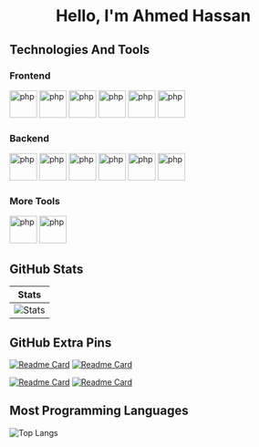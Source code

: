 <h1 align='center'>Hello, I'm  Ahmed Hassan</h1>
<div>
<h2>Technologies And Tools</h2>

<h3 >Frontend</h3>

 
<img src="https://skillicons.dev/icons?i=bootstrap" width="48" height="48" alt="php" />


<img src="https://skillicons.dev/icons?i=tailwind" width="48" height="48" alt="php" />

 

<img src="https://skillicons.dev/icons?i=javascript" width="48" height="48" alt="php" />


<img src="https://skillicons.dev/icons?i=jquery" width="48" height="48" alt="php" />


<img src="https://skillicons.dev/icons?i=redux" width="48" height="48" alt="php" />

<img src="https://skillicons.dev/icons?i=react" width="48" height="48" alt="php" />

<br>
<h3 >Backend</h3>
 
<img src="https://skillicons.dev/icons?i=nodejs" width="48" height="48" alt="php" />

<img src="https://skillicons.dev/icons?i=mongodb" width="48" height="48" alt="php" />
<img src="https://skillicons.dev/icons?i=php" width="48" height="48" alt="php" />


<img src="https://skillicons.dev/icons?i=laravel" width="48" height="48" alt="php" />


<img src="https://skillicons.dev/icons?i=mysql" width="48" height="48" alt="php" />


<img src="https://skillicons.dev/icons?i=python" width="48" height="48" alt="php" />


<h3 >More Tools</h3>

<img src="https://skillicons.dev/icons?i=git" width="48" height="48" alt="php" />


<img src="https://skillicons.dev/icons?i=github" width="48" height="48" alt="php" />


</div>



## GitHub Stats 
| Stats | 
| --- | 
| ![Stats](https://github-readme-stats.vercel.app/api?username=AHMED1CB&theme=radical&show_icons=true&count_private=true&hide_title=true&bg_color=00000000&border_color=00000000) 



## GitHub Extra Pins

[![Readme Card](https://github-readme-stats.vercel.app/api/pin/?username=AHMED1CB&repo=codelink&theme=radical)](https://github.com/AHMED1CB/codelink)
[![Readme Card](https://github-readme-stats.vercel.app/api/pin/?username=AHMED1CB&repo=EasyPhp&theme=radical)](https://github.com/AHMED1CB/EasyPhp)

[![Readme Card](https://github-readme-stats.vercel.app/api/pin/?username=AHMED1CB&repo=bookstore&theme=radical)](https://github.com/AHMED1CB/bookstore)
[![Readme Card](https://github-readme-stats.vercel.app/api/pin/?username=AHMED1CB&repo=Realtime-Chat-App&theme=radical)](https://github.com/AHMED1CB/Realtime-Chat-App)

## Most Programming Languages

![Top Langs](https://github-readme-stats.vercel.app/api/top-langs/?username=AHMED1CB&theme=radical)
